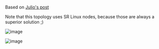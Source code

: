 Based on [Julio's post](https://www.linkedin.com/feed/update/urn:li:activity:6897226135206285313)

Note that this topology uses SR Linux nodes, because those are always a superior solution ;)

![image](https://user-images.githubusercontent.com/2031627/153289029-07fe26e7-4ff4-45ea-97ec-124834f8965b.png)

![image](https://user-images.githubusercontent.com/2031627/153290465-bb8ae581-a954-4099-aeba-2b7dc8816a37.png)
